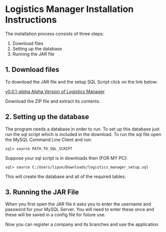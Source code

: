 # Logistics Manager Installation Instructions
The installation process consists of three steps: 
1. Download files
2. Setting up the database
3. Running the JAR file

## 1. Download files
To download the JAR file and the setup SQL Script click on the link below:

[v0.0.1-alpha Alpha Version of Logistics Manager](https://github.com/Prabodh-Panda/logistics-manager-java/releases/download/v0.0.1-alpha/logistics_manager_v0.0.1-alpha.zip)

Download the ZIP file and extract its contents.


## 2. Setting up the database
The program needs a database in order to run. To set up this database just run the sql script which is included in the download. To run the sql file open the MySQL Command Line Client and run: 

```
sql> source PATH_TO_SQL_SCRIPT
```

Suppose your sql script is in downloads then (FOR MY PC): 
```
sql> source C:/Users/lipun/Downloads/logistics_manager_setup.sql
```

This will create the database and all of the required tables.

## 3. Running the JAR File
When you first open the JAR file it asks you to enter the username and password for your MySQL Server. You will need to enter these once and these will be saved in a config file for future use.

Now you can register a company and its branches and use the application.